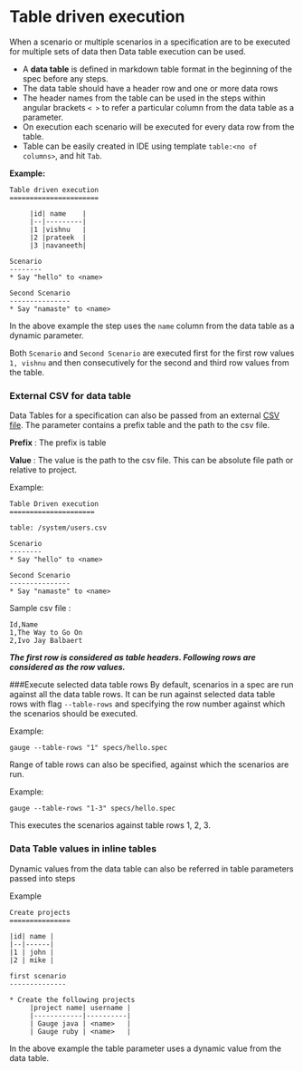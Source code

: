 # Table driven execution
When a scenario or multiple scenarios in a specification are to be executed for multiple sets of data then Data table execution can be used.

* A **data table** is defined in markdown table format in the beginning of the spec before any steps.
* The data table should have a header row and one or more data rows
* The header names from the table can be used in the steps within angular brackets `< >` to refer a particular column from the data table as a parameter.
* On execution each scenario will be executed for every data row from the table.
* Table can be easily created in IDE using template `table:<no of columns>`, and hit `Tab`.

**Example:**

```
Table driven execution
======================

     |id| name    |
     |--|---------|
     |1 |vishnu   |
     |2 |prateek  |
     |3 |navaneeth|

Scenario
--------
* Say "hello" to <name>

Second Scenario
---------------
* Say "namaste" to <name>
```

In the above example the step uses the `name` column from the data table as a dynamic parameter.

Both `Scenario` and `Second Scenario` are executed first for the first row values `1, vishnu` and then consecutively for the second and third row values from the table.

### External CSV for data table

Data Tables for a specification can also be passed from an external [CSV file](http://en.wikipedia.org/wiki/Comma-separated_values). The parameter contains a prefix table and the path to the csv file.

**Prefix** : The prefix is table

**Value** : The value is the path to the csv file. This can be absolute file path or relative to project.

Example:
````
Table Driven execution
=====================

table: /system/users.csv

Scenario
--------
* Say "hello" to <name>

Second Scenario
---------------
* Say "namaste" to <name>
````
Sample csv file :

```
Id,Name
1,The Way to Go On
2,Ivo Jay Balbaert
```
***The first row is considered as table headers. Following rows are considered as the row values.***

###Execute selected data table rows
By default, scenarios in a spec are run against all the data table rows. It can be run against selected data table rows with flag `--table-rows` and specifying the row number against which the scenarios should be executed.

Example:
````
gauge --table-rows "1" specs/hello.spec
````

Range of table rows can also be specified, against which the scenarios are run.

Example:
````
gauge --table-rows "1-3" specs/hello.spec
````
This executes the scenarios against table rows 1, 2, 3.

### Data Table values in inline tables
Dynamic values from the data table can also be referred in table parameters passed into steps

Example
````
Create projects
===============

|id| name |
|--|------|
|1 | john |
|2 | mike |

first scenario
--------------

* Create the following projects
     |project name| username |
     |------------|----------|
     | Gauge java | <name>   |
     | Gauge ruby | <name>   |

````

In the above example the table parameter uses a dynamic value from the data table.
